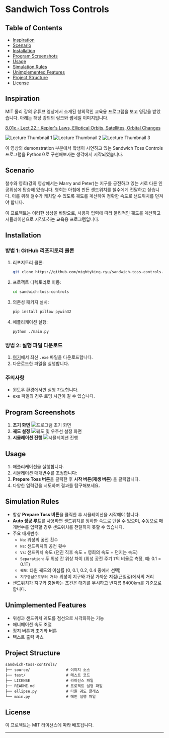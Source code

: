 # Sandwich Toss Controls

## Table of Contents
- [Inspiration](#inspiration)
- [Scenario](#scenario)
- [Installation](#installation)
- [Program Screenshots](#program-screenshots)
- [Usage](#usage)
- [Simulation Rules](#simulation-rules)
- [Unimplemented Features](#unimplemented-features)
- [Project Structure](#project-structure)
- [License](#License)

## Inspiration
MIT 물리 강의 유튜브 영상에서 소개된 창의적인 교육용 프로그램을 보고 영감을 받았습니다. 아래는 해당 강의의 링크와 썸네일 이미지입니다.

[8.01x - Lect 22 - Kepler's Laws, Elliptical Orbits, Satellites, Orbital Changes](https://youtu.be/9wDAm-dlht4?si=1gOljDJfHqsrDUtq&t=2616)

![Lecture Thumbnail 1](https://od.lk/s/MzhfMjgyOTI5Njlf/thumbnail%201.png)
![Lecture Thumbnail 2](https://od.lk/s/MzhfMjgyOTI5NzBf/thumbnail%202.png)
![Lecture Thumbnail 3](https://od.lk/s/MzhfMjgyOTI5Njhf/thumbnail%203.png)

이 영상의 demonstration 부분에서 학생이 시연하고 있는 Sandwich Toss Controls 프로그램을 Python으로 구현해보자는 생각에서 시작되었습니다.

## Scenario
철수와 영희(강의 영상에서는 Marry and Peter)는 지구를 공전하고 있는 서로 다른 인공위성에 탑승해 있습니다. 영희는 아침에 만든 샌드위치를 철수에게 전달하고 싶습니다. 이를 위해 철수가 캐치할 수 있도록 궤도를 계산하여 정확한 속도로 샌드위치를 던져야 합니다.

이 프로젝트는 이러한 상상을 바탕으로, 사용자 입력에 따라 물리적인 궤도를 계산하고 시뮬레이션으로 시각화하는 교육용 프로그램입니다.

## Installation
### 방법 1: GitHub 리포지토리 클론
1. 리포지토리 클론:
   ```bash
   git clone https://github.com/mightyking-ryu/sandwich-toss-controls.git
   ```
2. 프로젝트 디렉토리로 이동:
   ```bash
   cd sandwich-toss-controls
   ```
3. 의존성 패키지 설치:
   ```bash
   pip install pillow pywin32
   ```
4. 애플리케이션 실행:
   ```bash
   python ./main.py
   ```

### 방법 2: 실행 파일 다운로드
1. [여기](https://github.com/mightyking-ryu/sandwich-toss-controls/releases)에서 최신 `.exe` 파일을 다운로드합니다.
2. 다운로드한 파일을 실행합니다.

### 주의사항
- 윈도우 환경에서만 실행 가능합니다.
- exe 파일의 경우 로딩 시간이 길 수 있습니다.


## Program Screenshots
1. **초기 화면**
   ![프로그램 초기 화면](https://od.lk/s/MzhfMjgyOTI4ODZf/screenshot%201.png)
2. **궤도 설정**
   ![궤도 및 우주선 설정 화면](https://od.lk/s/MzhfMjgyOTI4ODRf/screenshot%202.png)
3. **시뮬레이션 진행**
   ![시뮬레이션 진행](https://od.lk/s/MzhfMjgyOTI4ODVf/demonstration.gif)

## Usage
1. 애플리케이션을 실행합니다.
2. 시뮬레이션 매개변수를 조정합니다:
3. **Prepare Toss 버튼**을 클릭한 후 **시작 버튼(재생 버튼)** 을 클릭합니다.
4. 다양한 입력값을 시도하며 결과를 탐구해보세요.

## Simulation Rules
- 항상 **Prepare Toss 버튼**을 클릭한 후 시뮬레이션을 시작해야 합니다.
- **Auto 성공 루트**를 사용하면 샌드위치를 정확한 속도로 던질 수 있으며, 수동으로 매개변수를 입력할 경우 샌드위치를 전달하지 못할 수 있습니다.
- 주요 매개변수:
   - `Na`: 위성의 공전 횟수
   - `Ns`: 샌드위치의 공전 횟수
   - `Vs`: 샌드위치 속도 (던진 직후 속도 = 영희의 속도 + 던지는 속도)
   - `Separation`: 두 위성 간 위상 차이 (위성 공전 주기 `T`의 비율로 측정, 예: 0.1 = 0.1T)
   - `궤도`: 타원 궤도의 이심률 (0, 0.1, 0.2, 0.4 중에서 선택)
   - `지구중심으로부터 거리`: 위성이 지구와 가장 가까운 지점(근일점)에서의 거리
- 샌드위치가 지구와 충돌하는 조건은 대기를 무시하고 반지름 6400km를 기준으로 합니다.

## Unimplemented Features
- 위성과 샌드위치 궤도를 점선으로 시각화하는 기능
- 애니메이션 속도 조절
- 정지 버튼과 초기화 버튼
- 텍스트 출력 박스

## Project Structure
```
sandwich-toss-controls/
├── source/                # 이미지 소스
├── test/                  # 테스트 코드
├── LICENSE                # 라이선스 파일
├── README.md              # 프로젝트 설명 파일
├── ellipse.py             # 타원 궤도 클래스
└── main.py                # 메인 실행 파일
```

## License
이 프로젝트는 MIT 라이선스에 따라 배포됩니다.

---
